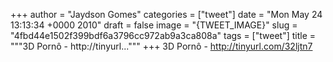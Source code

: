 
+++
author = "Jaydson Gomes"
categories = ["tweet"]
date = "Mon May 24 13:13:34 +0000 2010"
draft = false
image = "{TWEET_IMAGE}"
slug = "4fbd44e1502f399bdf6a3796cc972ab9a3ca808a"
tags = ["tweet"]
title = """3D Pornô - http://tinyurl..."""
+++
3D Pornô - http://tinyurl.com/32ljtn7
